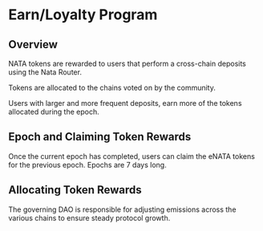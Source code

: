 # Earn/Loyalty Program

## Overview
NATA tokens are rewarded to users that perform a cross-chain deposits using the Nata Router.

Tokens are allocated to the chains voted on by the community.

Users with larger and more frequent deposits, earn more of the tokens allocated during the epoch.

## Epoch and Claiming Token Rewards
Once the current epoch has completed, users can claim the eNATA tokens for the previous epoch. Epochs are 7 days long. 

## Allocating Token Rewards 
The governing DAO is responsible for adjusting emissions across the various chains to ensure steady protocol growth. 

